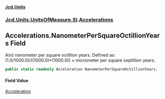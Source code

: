 #### [Jcd.Units](index.md 'index')
### [Jcd.Units.UnitsOfMeasure.SI](Jcd.Units.UnitsOfMeasure.SI.md 'Jcd.Units.UnitsOfMeasure.SI').[Accelerations](Accelerations.md 'Jcd.Units.UnitsOfMeasure.SI.Accelerations')

## Accelerations.NanometerPerSquareOctillionYears Field

A(n) nanometer per square octillion years. Defined as: (1.0/1000.0)/((1000.0)*(1000.0)) × micrometer per square septillion years.

```csharp
public static readonly Acceleration NanometerPerSquareOctillionYears;
```

#### Field Value
[Acceleration](Acceleration.md 'Jcd.Units.UnitTypes.Acceleration')